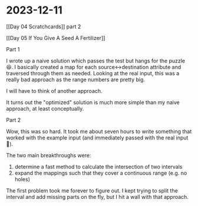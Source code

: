 # 2023-12-11

[[Day 04 Scratchcards]] part 2

[[Day 05 If You Give A Seed A Fertilizer]]

Part 1

I wrote up a naive solution which passes the test but hangs for the puzzle 😆. I basically created a map for each source<->destination attribute and traversed through them as needed. Looking at the real input, this was a really bad approach as the range numbers are pretty big.

I will have to think of another approach.

It turns out the "optimized" solution is much more simple than my naive approach, at least conceptually.

Part 2

Wow, this was so hard. It took me about seven hours to write something that worked with the example input (and immediately passed with the real input 💃).

The two main breakthroughs were:

1) determine a fast method to calculate the intersection of two intervals
2) expand the mappings such that they cover a continuous range (e.g. no holes)

The first problem took me forever to figure out. I kept trying to split the interval and add missing parts on the fly, but I hit a wall with that approach.

